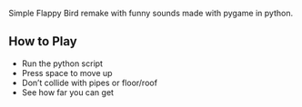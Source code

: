 Simple Flappy Bird remake with funny sounds made with pygame in python.

<H2>How to Play</h2>
<ul>
<li>Run the python script</li>
<li>Press space to move up</li>
<li>Don’t collide with pipes or floor/roof</li>
<li>See how far you can get</li>
</ul>
